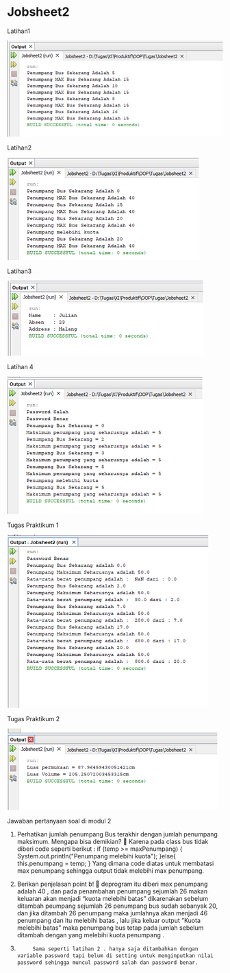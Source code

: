 # Jobsheet2

Latihan1

![alt text](https://github.com/faarrelll/Jobsheet2/blob/master/Latihan1.PNG)

Latihan2

![alt text](https://github.com/faarrelll/Jobsheet2/blob/master/Latihan2.PNG)

Latihan3

![alt text](https://github.com/faarrelll/Jobsheet2/blob/master/Latihan3.PNG)

Latihan 4

![alt text](https://github.com/faarrelll/Jobsheet2/blob/master/Latihan4.PNG)

Tugas Praktikum 1

![alt text](https://github.com/faarrelll/Jobsheet2/blob/master/praktikum1.PNG)

Tugas Praktikum 2

![alt text](https://github.com/faarrelll/Jobsheet2/blob/master/TugasPraktikum.PNG)


Jawaban pertanyaan soal di modul 2

1.	 Perhatikan jumlah penumpang Bus terakhir dengan jumlah penumpang maksimum. Mengapa bisa demikian?
	Karena pada class bus tidak diberi code seperti berikut :
if (temp >= maxPenumpang) {
            System.out.println("Penumpang melebihi kuota");
        }else{
            this.penumpang = temp;
        }
Yang dimana code diatas untuk membatasi max penumpang sehingga output tidak melebihi max penumpang.


2.	  Berikan penjelasan point b!
	 deprogram itu diberi max penumpang adalah 40 , dan pada penambahan penumpang sejumlah 26 makan keluaran akan menjadi “kuota melebihi batas” dikarenakan sebelum ditambah peumpang sejumlah 26 penumpang bus sudah sebanyak 20, dan jika ditambah 26 penumpang maka jumlahnya akan menjadi 46 penumpang dan itu melebihi batas , lalu jika keluar output ”Kuota melebihi batas” maka penumpang bus tetap pada jumlah sebelum ditambah dengan yang melebihi kuota penumpang .

4.          Sama seperti latihan 2 . hanya saja ditambahkan dengan variable password tapi belum di setting untuk menginputkan nilai password sehingga muncul password salah dan password benar.
